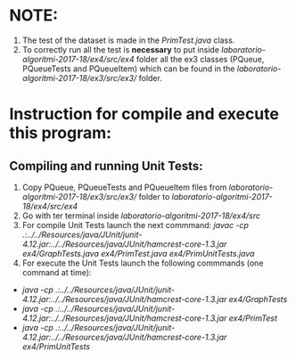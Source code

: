 # NOTE:
1. The test of the dataset is made in the *PrimTest.java* class.
2. To correctly run all the test is **necessary** to put inside 
*laboratorio-algoritmi-2017-18/ex4/src/ex4* folder all the ex3 classes
(PQueue, PQueueTests and PQueueItem) which can be found in the 
*laboratorio-algoritmi-2017-18/ex3/src/ex3/* folder.

# Instruction for compile and execute this program:

## Compiling and running Unit Tests:
1. Copy PQueue, PQueueTests and PQueueItem files from *laboratorio-algoritmi-2017-18/ex3/src/ex3/* 
folder to *laboratorio-algoritmi-2017-18/ex4/src/ex4*
2. Go with ter terminal inside *laboratorio-algoritmi-2017-18/ex4/src*
3. For compile Unit Tests launch the next commmand:
*javac -cp .:../../Resources/java/JUnit/junit-4.12.jar:../../Resources/java/JUnit/hamcrest-core-1.3.jar ex4/GraphTests.java ex4/PrimTest.java ex4/PrimUnitTests.java*
4. For execute the Unit Tests launch the following commmands (one command at time):
- *java -cp .:../../Resources/java/JUnit/junit-4.12.jar:../../Resources/java/JUnit/hamcrest-core-1.3.jar ex4/GraphTests*
- *java -cp .:../../Resources/java/JUnit/junit-4.12.jar:../../Resources/java/JUnit/hamcrest-core-1.3.jar ex4/PrimTest*
- *java -cp .:../../Resources/java/JUnit/junit-4.12.jar:../../Resources/java/JUnit/hamcrest-core-1.3.jar ex4/PrimUnitTests*